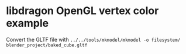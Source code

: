 # libdragon OpenGL vertex color example

Convert the GLTF file with `../../tools/mkmodel/mkmodel -o filesystem/ blender_project/baked_cube.gltf`
